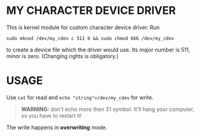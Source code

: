 # MY CHARACTER DEVICE DRIVER

This is kernel module for custom character device driver. Run
```
sudo mknod /dev/my_cdev c 511 0 && sudo chmod 666 /dev/my_cdev
```  
to create a device file which the driver would use. Its major number is 511, minor is zero. (Changing rights is obligatory.)  

# USAGE

Use `cat` for read and `echo "string">/dev/my_cdev` for write. 
>__WARNING:__ don't echo more then 31 symbol. It'll hang your computer, so you have to restart it!  

The write happens in **overwriting** mode.  
